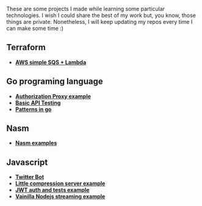 These are some projects I made while learning some particular technologies.
I wish I could share the best of my work but, you know, those things are private.
Nonetheless, I will keep updating my repos every time I can make some time :)

## Terraform
* [**AWS simple SQS + Lambda**](https://github.com/LautaroJayat/terraform-simple-sqs-lambda)

## Go programing language

* [**Authorization Proxy example**](https://github.com/LautaroJayat/go_auth_proxy_example)
* [**Basic API Testing**](https://github.com/LautaroJayat/go_basic_api_testing)
* [**Patterns in go**](https://github.com/LautaroJayat/golang_examples)

## Nasm
* [**Nasm examples**](https://github.com/LautaroJayat/nasm_examples)

## Javascript
* [**Twitter Bot**](https://github.com/LautaroJayat/twitter_bot)
* [**Little compression server example**](https://github.com/LautaroJayat/imagemin-compress-server)
* [**JWT auth and tests example**](https://github.com/LautaroJayat/jwt-and-mocha-example)
* [**Vainilla Nodejs streaming example**](https://github.com/LautaroJayat/vainilla-nodejs-206-partial-content-streaming) 
